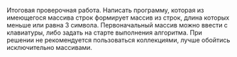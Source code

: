 Итоговая проверочная работа.
Написать программу, которая из имеющегося массива строк формирует массив из строк,
длина которых меньше или равна 3 символа.
Первоначальный массив можно ввести с клавиатуры, либо задать на старте
выполнения алгоритма. При решении не рекомендуется пользоваться коллекциями,
лучше обойтись исключительно массивами.